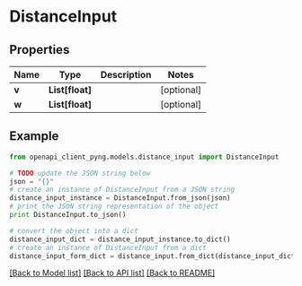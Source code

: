 # DistanceInput


## Properties
Name | Type | Description | Notes
------------ | ------------- | ------------- | -------------
**v** | **List[float]** |  | [optional] 
**w** | **List[float]** |  | [optional] 

## Example

```python
from openapi_client_pyng.models.distance_input import DistanceInput

# TODO update the JSON string below
json = "{}"
# create an instance of DistanceInput from a JSON string
distance_input_instance = DistanceInput.from_json(json)
# print the JSON string representation of the object
print DistanceInput.to_json()

# convert the object into a dict
distance_input_dict = distance_input_instance.to_dict()
# create an instance of DistanceInput from a dict
distance_input_form_dict = distance_input.from_dict(distance_input_dict)
```
[[Back to Model list]](../README.md#documentation-for-models) [[Back to API list]](../README.md#documentation-for-api-endpoints) [[Back to README]](../README.md)



